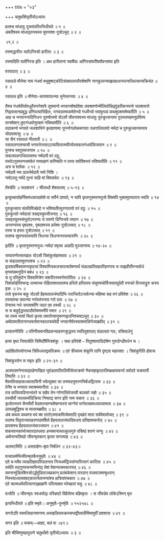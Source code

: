 +++
title = "०३"

+++
चतुर्थांशेतृतीयोऽध्यायः

व्रतश्च मांधातुः पुत्रसंततिरभिधीयते ॥ १ ॥  
अंबरीषस्य मांधातृतनयस्य युवनाश्वः पुत्रोऽभूत् ॥ २ ॥

॥१,२ ॥

तस्माद्धारीतः यतोंऽगिरसो हारीताः ॥ ३ ॥

तस्मादिति यतोंगिरस इति । अथ हारीतानां त्र्यार्षेयाः आंगिरसांवरीषयौवनाश्वा इति

वरपाठात् ॥ ३ ॥

रसातले मौनेया नाम गंधर्वा बभूवुष्षट्कोटिसंख्यातास्तैरशेषाणि नागकुलान्यपहृतप्रधानरत्नाधिपत्यान्यक्रियंत ॥ ४ ॥

रसातल इति ॥ मौनेयाः-काश्यपपत्न्याः मुनेस्तनयाः ॥ ४ ॥

तैश्च गंधर्ववीर्यावधूतैरुरगेश्वरैः तूयमानो भगवानशेषदेवेशः तवश्रवणोन्मीलितोन्निद्रपुंडरीकनयनो जलशयनो निद्रावसानप्रबुद्धः प्रणिपत्याभिहितः, भगवन्नस्माकमेतेभ्यो गंधर्वेभ्यो भयमुत्पन्नं कथमुपशममेष्यतीति ॥ ५ ॥  
आह च भगवाननादिनिधनः पुरुषोत्तमो योऽसौ यौवनाश्वस्य मांधातुः पुरुकुत्सनामा पुत्रस्तमहमनुप्रविश्य तानशेषान् दुष्टगंधर्वानुपशमं नयिष्यामीति ॥ ६ ॥  
तदाकर्ण्य भगवते जलशायिने कृतप्रणामाः पुनर्नागलोकमागताः पन्नगाधिपतयो नर्मदां च पुरुकुत्सानयनाय चोदयामासुः ॥ ७ ॥  
सा चैनं रसातलं नीतवती ॥ ८ ॥  
रसातलगतश्चासौ भगवत्तेजसाऽऽप्यायितात्मवीर्य्यस्सकलगंधर्वान्निजघान ॥ ९ ॥  
पुनश्च स्वपुरमाजगाम ॥ १० ॥  
सकलपन्नगाधिपतयश्च नर्मदायै वरं ददुः,  
यस्तेऽनुस्मरणसमवेतं नामग्रहणं करिष्यति न तस्य सर्पविषभयं भविष्यतीति ॥ ११ ॥  
अत्र च श्लोकः ॥ १२ ॥  
नर्मदायै नमः प्रातर्नर्मदायै नमो निशि ।  
नमोऽस्तु नर्मदे तुभ्यं त्राहि मां विषसर्पतः ॥ १३ ॥

तैश्चेति ॥ जलशयनं । श्रीराब्धौ शेषतल्पम् ॥ ५-१३ ॥

इत्युच्चार्याहर्निशमंधकारप्रवेशे वा सर्पैर्न दश्यते, न चापि कृतानुस्मरणभुजो विषमपि भुक्तमुपघाताय भवति ॥ १४ ॥  
पुरुकुत्साय संततिविच्छेदो न भविष्यतीत्युरगपतयो वरं ददुः ॥ १५ ॥  
पुरुकुत्सो नर्मदायां त्रसद्दस्युमजीजनत् ॥ १६ ॥  
त्रसद्दस्युतस्संभूतोऽनरण्यः यं रावणो दिग्विजये जघान ॥ १७ ॥  
अनरण्यस्य पृषदश्वः, पृषदश्वस्य हर्यश्वः पुत्रोऽभवत् ॥ १८ ॥  
तस्य च हस्तः पुत्रोऽभवत् ॥ १९ ॥  
ततश्च सुमनास्तस्यापि त्रिधन्वा त्रिधन्वनस्त्रय्यारुणिः ॥ २० ॥

इतीति ॥ कृतानुस्मरणभुजः-नर्मदां स्मृत्वा अन्नादि मुञ्जानस्य ॥ १४-२० ॥

त्रय्यारुणेस्सत्यव्रतः योऽसौ त्रिशंकुसंज्ञामवाप ॥ २१ ॥  
स चंडालतामुपगतश्च ॥ २२ ॥  
द्वादशवर्षिक्यामनावृष्ट्यां विश्वामित्रकलत्रापत्यपोषणार्थं चंडालप्रतिग्रहपरिहरणाय च जाह्नवीतीरन्यग्रोधे मृगमांसमनुदिनं बबंध ॥ २३ ॥  
स तु परितुष्टेन विश्वामित्रेण सशरीरस्स्वर्गमारोपितः ॥ २४ ॥  
त्रिशंकोर्हरिश्चन्द्रः तस्माच्च रोहिताश्वस्ततश्च हरितो हरितस्य चंचुश्चंचोर्विजयवसुदेवौ रुरुको विजयाद्रुरु कस्य वृकः ॥ २५ ॥  
ततो वृकस्य बाहुः योऽसौ हैहयतालजंघादिभिः पराजितोऽन्तर्वत्न्या महिष्या सह वनं प्रविवेश ॥ २६ ॥  
तस्याश्चा सपत्न्या गर्भस्तंभनाय गरो दत्तः ॥ २७ ॥  
तेनास्य गर्भः सप्तवर्षाणि जठर एव तस्थौ ॥ २८ ॥  
स च बाहुर्वृद्धभावादौर्वाश्रमममीपे ममार ॥ २९ ॥  
सा तस्य भार्या चितां कृत्वा तमारोप्यानुमरणकृतनिश्चयाऽभूत् ॥ ३० ॥  
अथैतामतीतानागतवर्त्तमानकालत्रयवेदी भगवानौर्वस्स्वाश्रमान्निर्गत्याब्रवीत् ॥ ३१ ॥

प्रय्यारुणेरिति ॥ परिणीयमानविप्रकन्याहरणक्रुद्धस्य स्वपितुशापात् चंडालतां गतः, वसिष्ठधेनुं

हत्वा वृथा जिघासेति त्रिमिर्दोषैस्त्रिशंकुः । यथा हरिवंशे – पितुश्शापादिदोषेण गुरुदोग्ध्रीवधेन च ।

अप्रोक्षितोपयोगाच्च त्रिविधस्तद्व्यतिक्रमः ॥ एवं त्रीव्यस्य शंकूनि तानि दृष्ट्वा महायशाः । त्रिशंकुरिति होवाच

त्रिशंकुस्तेन स स्मृतः इति ॥ २१-३१ ॥

अलमलमनेनासद्ग्राहेणाखिल भूमंडलपतिरतिवीर्यपराक्रमो नैकयज्ञकृदरातिपक्षक्षयकर्त्ता तवोदरे चक्रवर्त्ती तिष्ठति ॥ ३२ ॥  
मैवमतिसाहसाध्यवसायिनी भवेत्युक्ता सा तस्मादनुमरणनिर्बंधाद्विरराम ॥ ३३ ॥  
तेनैव च भगवता स्वाश्रममानीता ॥ ३४ ॥  
तत्र कतिपयदिनाभ्यंतरे च सहैव तेन गरेणातितेजस्वी बालको जज्ञे ॥ ३५ ॥  
तस्यौर्वो जातकर्मादिक्रिया निष्पाद्य सगर इति नाम चकार ॥ ३६ ॥  
कृतोपनयनं चैनमौर्वो वेदशास्त्राण्यशेषाण्यस्त्रं चाग्नेयं भार्गवाख्यमध्यापयामास ॥ ३७ ॥  
उत्पन्नबुद्धिश्च स मातरमब्रवीत् ॥ ३८ ॥  
अंब कथय कथमत्र वयं क्व तातोऽस्माकमित्येवमादि पृच्छंतं माता सर्वमेवावोचत् ॥ ३९ ॥  
ततश्च पितृराज्यापहरणादमर्षितो हैहयतालजंघादिवधाय प्रतिज्ञामकरोत् ॥ ४० ॥  
प्रायशश्च हैहयतालजंघाञ्जघान ॥ ४१ ॥  
शकयवनकांभोजपारदपप्लवाः हन्यमानास्तत्कुलगुरुं वसिष्ठं शरणं जग्मुः ॥ ४२ ॥  
अथैनान्वसिष्ठो जीवन्मृतकान् कृत्वा सगरमाह ॥ ४३ ॥

अलमटमिति ॥ असग्राहेण–बृपा निर्बंधेन ॥ ३२-४३॥

वत्सालमेभिर्जीवन्मृतकैरनुमृतैः ॥ ४४ ॥  
एते च मयैव त्वत्प्रतिज्ञापरिपालनाय निजधर्मद्विजसंगपरित्यागं कारिताः ॥ ४५ ॥  
तथेति तद्गुरुवचनमभिनंद्य तेषां वेषान्यत्वमकारयत् ॥ ४६ ॥  
यवनान्मुंडितशिरसोऽर्द्धमुंडिताञ्च्छकान् प्रलंबकेशान् पारदान् पप्लवाञ्श्मश्रुधरान् निस्स्वाध्यायवषट्कारानेतानन्यांश्च क्षत्रियांश्चकार ॥ ४७ ॥  
एते चात्मधर्मपरित्यागाद्ब्राह्मणैः परित्यक्ता म्लेच्छतां ययुः ॥ ४८ ॥

वत्सेति ॥ जीवन्मृतः स्वधर्माद्यः परिभ्रष्टो विप्रैर्यश्च बहिष्कृतः । स जीवन्नेव लोकेऽस्मिन् मृत

इत्यभिधीयते ॥ इति स्मृतेः। अनुमृतैः-पुनर्मृतैः ॥ १५२५४८ ॥

सगरोऽपि स्वमधिष्ठानमागम्य अस्खलितचक्रस्सप्तद्वीपवतीमिमामुर्वीं प्रशशास ॥ ४९ ॥

सगर इति ॥ चक्रम्—आज्ञा, बलं वा ॥४९॥

इति श्रीविष्णुमहापुराणे चतुर्थांशो तृतीयोऽध्यायः ॥ ३ ॥
